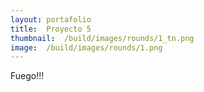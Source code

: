 ```yaml
---
layout:	portafolio
title:	Proyecto 5
thumbnail:	/build/images/rounds/1_tn.png
image:	/build/images/rounds/1.png
---
```


Fuego!!!
